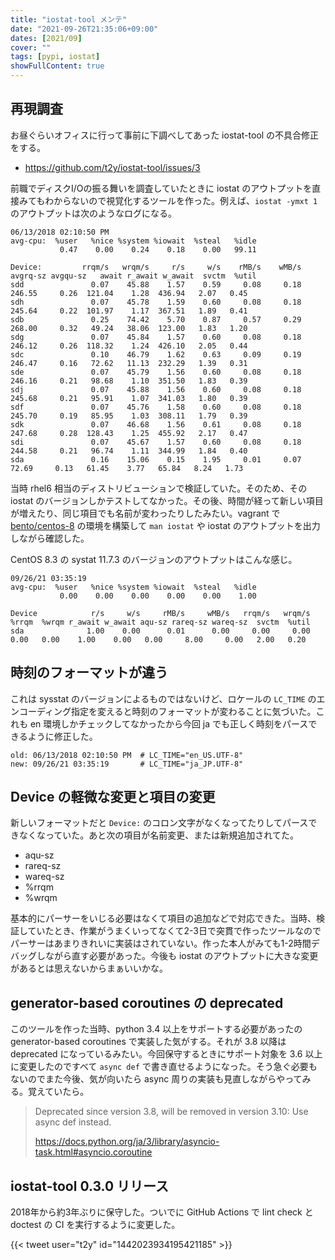 ```yaml
---
title: "iostat-tool メンテ"
date: "2021-09-26T21:35:06+09:00"
dates: [2021/09]
cover: ""
tags: [pypi, iostat]
showFullContent: true
---
```


## 再現調査

お昼ぐらいオフィスに行って事前に下調べしてあった iostat-tool の不具合修正をする。

* https://github.com/t2y/iostat-tool/issues/3

前職でディスクI/Oの振る舞いを調査していたときに iostat のアウトプットを直接みてもわからないので視覚化するツールを作った。例えば、`iostat -ymxt 1` のアウトプットは次のようなログになる。

```
06/13/2018 02:10:50 PM
avg-cpu:  %user   %nice %system %iowait  %steal   %idle
           0.47    0.00    0.24    0.18    0.00   99.11

Device:         rrqm/s   wrqm/s     r/s     w/s    rMB/s    wMB/s avgrq-sz avgqu-sz   await r_await w_await  svctm  %util
sdd               0.07    45.88    1.57    0.59     0.08     0.18   246.55     0.26  121.04    1.28  436.94   2.07   0.45
sdh               0.07    45.78    1.59    0.60     0.08     0.18   245.64     0.22  101.97    1.17  367.51   1.89   0.41
sdb               0.25    74.42    5.70    0.87     0.57     0.29   268.00     0.32   49.24   38.06  123.00   1.83   1.20
sdg               0.07    45.84    1.57    0.60     0.08     0.18   246.12     0.26  118.32    1.24  426.10   2.05   0.44
sdc               0.10    46.79    1.62    0.63     0.09     0.19   246.47     0.16   72.62   11.13  232.29   1.39   0.31
sde               0.07    45.79    1.56    0.60     0.08     0.18   246.16     0.21   98.68    1.10  351.50   1.83   0.39
sdj               0.07    45.88    1.56    0.60     0.08     0.18   245.68     0.21   95.91    1.07  341.03   1.80   0.39
sdf               0.07    45.76    1.58    0.60     0.08     0.18   245.70     0.19   85.95    1.03  308.11   1.79   0.39
sdk               0.07    46.68    1.56    0.61     0.08     0.18   247.68     0.28  128.43    1.25  455.92   2.17   0.47
sdi               0.07    45.67    1.57    0.60     0.08     0.18   244.58     0.21   96.74    1.11  344.99   1.84   0.40
sda               0.16    15.06    0.15    1.95     0.01     0.07    72.69     0.13   61.45    3.77   65.84   8.24   1.73
```

当時 rhel6 相当のディストリビューションで検証していた。そのため、その iostat のバージョンしかテストしてなかった。その後、時間が経って新しい項目が増えたり、同じ項目でも名前が変わったりしたみたい。vagrant で [bento/centos-8](https://app.vagrantup.com/bento/boxes/centos-8) の環境を構築して ```man iostat``` や iostat のアウトプットを出力しながら確認した。

CentOS 8.3 の systat 11.7.3 のバージョンのアウトプットはこんな感じ。

```
09/26/21 03:35:19
avg-cpu:  %user   %nice %system %iowait  %steal   %idle
           0.00    0.00    0.00    0.00    0.00    1.00

Device            r/s     w/s     rMB/s     wMB/s   rrqm/s   wrqm/s  %rrqm  %wrqm r_await w_await aqu-sz rareq-sz wareq-sz  svctm  %util
sda              1.00    0.00      0.01      0.00     0.00     0.00   0.00   0.00    1.00    0.00   0.00     8.00     0.00   2.00   0.20
```

## 時刻のフォーマットが違う

これは sysstat のバージョンによるものではないけど、ロケールの `LC_TIME` のエンコーディング指定を変えると時刻のフォーマットが変わることに気づいた。これも en 環境しかチェックしてなかったから今回 ja でも正しく時刻をパースできるように修正した。

```
old: 06/13/2018 02:10:50 PM  # LC_TIME="en_US.UTF-8"
new: 09/26/21 03:35:19       # LC_TIME="ja_JP.UTF-8"
```

## Device の軽微な変更と項目の変更

新しいフォーマットだと `Device:` のコロン文字がなくなってたりしてパースできなくなっていた。あと次の項目が名前変更、または新規追加されてた。

* aqu-sz
* rareq-sz
* wareq-sz
* %rrqm
* %wrqm

基本的にパーサーをいじる必要はなくて項目の追加などで対応できた。当時、検証していたとき、作業がうまくいってなくて2-3日で突貫で作ったツールなのでパーサーはあまりきれいに実装はされていない。作った本人がみても1-2時間デバッグしながら直す必要があった。今後も iostat のアウトプットに大きな変更があるとは思えないからまぁいいかな。

## generator-based coroutines の deprecated

このツールを作った当時、python 3.4 以上をサポートする必要があったの generator-based coroutines で実装した気がする。それが 3.8 以降は deprecated になっているみたい。今回保守するときにサポート対象を 3.6 以上に変更したのですべて `async def` で書き直せるようになった。そう急ぐ必要もないのでまた今後、気が向いたら async 周りの実装も見直しながらやってみる。覚えていたら。

> Deprecated since version 3.8, will be removed in version 3.10: Use async def instead.
> 
> https://docs.python.org/ja/3/library/asyncio-task.html#asyncio.coroutine

## iostat-tool 0.3.0 リリース

2018年から約3年ぶりに保守した。ついでに GitHub Actions で lint check と doctest の CI を実行するように変更した。

{{< tweet user="t2y" id="1442023934195421185" >}}
